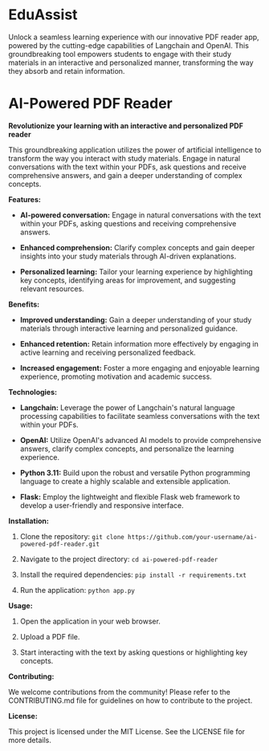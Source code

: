 # EduAssist
Unlock a seamless learning experience with our innovative PDF reader app, powered by the cutting-edge capabilities of Langchain and OpenAI. This groundbreaking tool empowers students to engage with their study materials in an interactive and personalized manner, transforming the way they absorb and retain information.

# AI-Powered PDF Reader

**Revolutionize your learning with an interactive and personalized PDF reader**

This groundbreaking application utilizes the power of artificial intelligence to transform the way you interact with study materials. Engage in natural conversations with the text within your PDFs, ask questions and receive comprehensive answers, and gain a deeper understanding of complex concepts.

**Features:**

* **AI-powered conversation:** Engage in natural conversations with the text within your PDFs, asking questions and receiving comprehensive answers.

* **Enhanced comprehension:** Clarify complex concepts and gain deeper insights into your study materials through AI-driven explanations.

* **Personalized learning:** Tailor your learning experience by highlighting key concepts, identifying areas for improvement, and suggesting relevant resources.

**Benefits:**

* **Improved understanding:** Gain a deeper understanding of your study materials through interactive learning and personalized guidance.

* **Enhanced retention:** Retain information more effectively by engaging in active learning and receiving personalized feedback.

* **Increased engagement:** Foster a more engaging and enjoyable learning experience, promoting motivation and academic success.

**Technologies:**

* **Langchain:** Leverage the power of Langchain's natural language processing capabilities to facilitate seamless conversations with the text within your PDFs.

* **OpenAI:** Utilize OpenAI's advanced AI models to provide comprehensive answers, clarify complex concepts, and personalize the learning experience.

* **Python 3.11:** Build upon the robust and versatile Python programming language to create a highly scalable and extensible application.

* **Flask:** Employ the lightweight and flexible Flask web framework to develop a user-friendly and responsive interface.

**Installation:**

1. Clone the repository: `git clone https://github.com/your-username/ai-powered-pdf-reader.git`

2. Navigate to the project directory: `cd ai-powered-pdf-reader`

3. Install the required dependencies: `pip install -r requirements.txt`

4. Run the application: `python app.py`

**Usage:**

1. Open the application in your web browser.

2. Upload a PDF file.

3. Start interacting with the text by asking questions or highlighting key concepts.

**Contributing:**

We welcome contributions from the community! Please refer to the CONTRIBUTING.md file for guidelines on how to contribute to the project.

**License:**

This project is licensed under the MIT License. See the LICENSE file for more details.
